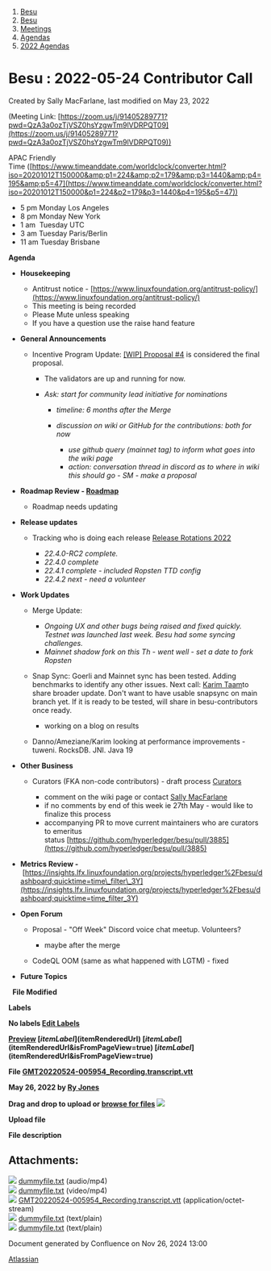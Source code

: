 1. [Besu](index.html)
2. [Besu](Besu_22151173.html)
3. [Meetings](Meetings_22153838.html)
4. [Agendas](Agendas_22153868.html)
5. [2022 Agendas](2022-Agendas_22155133.html)

# Besu : 2022-05-24 Contributor Call

Created by Sally MacFarlane, last modified on May 23, 2022

(Meeting Link: ⁨[https://zoom.us/j/91405289771?pwd=QzA3a0ozTjVSZ0hsYzgwTm9lVDRPQT09](https://zoom.us/j/91405289771?pwd=QzA3a0ozTjVSZ0hsYzgwTm9lVDRPQT09))

APAC Friendly Time ([https://www.timeanddate.com/worldclock/converter.html?iso=20201012T150000&amp;p1=224&amp;p2=179&amp;p3=1440&amp;p4=195&amp;p5=47](https://www.timeanddate.com/worldclock/converter.html?iso=20201012T150000&p1=224&p2=179&p3=1440&p4=195&p5=47))

- 5 pm Monday Los Angeles
- 8 pm Monday New York
- 1 am  Tuesday UTC
- 3 am Tuesday Paris/Berlin
- 11 am Tuesday Brisbane

**Agenda**

- **Housekeeping**
  
  - Antitrust notice - [https://www.linuxfoundation.org/antitrust-policy/](https://www.linuxfoundation.org/antitrust-policy/)
  - This meeting is being recorded
  - Please Mute unless speaking
  - If you have a question use the raise hand feature
- **General Announcements**
  
  - Incentive Program Update: [\[WIP\] Proposal #4](22155367.html) is considered the final proposal.  
    
    - The validators are up and running for now.
    - *Ask: start for community lead initiative for nominations*
      
      - *timeline: 6 months after the Merge*
      - *discussion on wiki or GitHub for the contributions: both for now*
        
        - *use github query (mainnet tag) to inform what goes into the wiki page*
        - *action: conversation thread in discord as to where in wiki this should go - SM - make a proposal*
- **Roadmap Review - [Roadmap](https://lf-hyperledger.atlassian.net/wiki/display/BESU/Roadmap)** 
  
  - Roadmap needs updating
- **Release updates**
  
  - Tracking who is doing each release [Release Rotations 2022](https://lf-hyperledger.atlassian.net/wiki/display/BESU/Release+Rotations+2022)
    
    - *22.4.0-RC2 complete.*
    - *22.4.0 complete*
    - *22.4.1 complete - included Ropsten TTD config*
    - *22.4.2 next - need a volunteer*
- **Work Updates**
  
  - Merge Update:
    
    - *Ongoing UX and other bugs being raised and fixed quickly. Testnet was launched last week. Besu had some syncing challenges.*
    - *Mainnet shadow fork on this Th - went well - set a date to fork Ropsten*
  - Snap Sync: Goerli and Mainnet sync has been tested. Adding benchmarks to identify any other issues. Next call: [Karim Taam](https://lf-hyperledger.atlassian.net/wiki/people/712020:595ffa36-5d5e-40b6-b7f0-b39c13201928?ref=confluence)to share broader update. Don't want to have usable snapsync on main branch yet. If it is ready to be tested, will share in besu-contributors once ready. 
    
    - working on a blog on results
  - Danno/Ameziane/Karim looking at performance improvements - tuweni. RocksDB. JNI. Java 19
- **Other Business** 
  
  - Curators (FKA non-code contributors) - draft process [Curators](Curators_22155610.html)
    
    - comment on the wiki page or contact [Sally MacFarlane](https://lf-hyperledger.atlassian.net/wiki/people/5a98a5f381617c2a79536306?ref=confluence)
    - if no comments by end of this week ie 27th May - would like to finalize this process
    - accompanying PR to move current maintainers who are curators to emeritus status [https://github.com/hyperledger/besu/pull/3885](https://github.com/hyperledger/besu/pull/3885)
- **Metrics Review -** [https://insights.lfx.linuxfoundation.org/projects/hyperledger%2Fbesu/dashboard;quicktime=time\_filter\_3Y](https://insights.lfx.linuxfoundation.org/projects/hyperledger%2Fbesu/dashboard;quicktime=time_filter_3Y)
- **Open Forum**
  
  - Proposal - "Off Week" Discord voice chat meetup. Volunteers?
    
    - maybe after the merge
  - CodeQL OOM (same as what happened with LGTM) - fixed
- **Future Topics**

  **File Modified**

**Labels**

**No labels [Edit Labels](# "Edit Labels")**

**[Preview]() [$itemLabel]($itemRenderedUrl) [$itemLabel]($itemRenderedUrl&isFromPageView=true) [$itemLabel]($itemRenderedUrl&isFromPageView=true)**

**File [GMT20220524-005954\_Recording.transcript.vtt](attachments/22155623/22155633.vtt "Download")**

**May 26, 2022 by [Ry Jones](/wiki/people/557058:078cecfc-fb17-4d9a-8759-b5b74efa6850)**

**Drag and drop to upload or [browse for files]() ![](images/icons/wait.gif)**

**Upload file**

**File description**

## Attachments:

![](images/icons/bullet_blue.gif) [dummyfile.txt](attachments/22155623/22156951.txt) (audio/mp4)  
![](images/icons/bullet_blue.gif) [dummyfile.txt](attachments/22155623/22156989.txt) (video/mp4)  
![](images/icons/bullet_blue.gif) [GMT20220524-005954\_Recording.transcript.vtt](attachments/22155623/22155633.vtt) (application/octet-stream)  
![](images/icons/bullet_blue.gif) [dummyfile.txt](attachments/22155623/22155631.txt) (text/plain)  
![](images/icons/bullet_blue.gif) [dummyfile.txt](attachments/22155623/22155632.txt) (text/plain)

Document generated by Confluence on Nov 26, 2024 13:00

[Atlassian](http://www.atlassian.com/)

